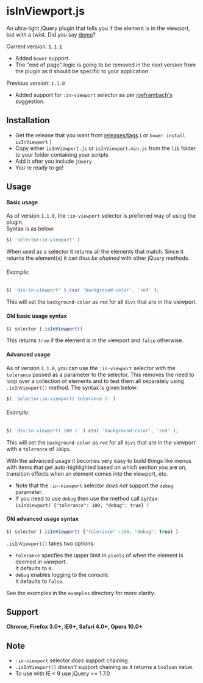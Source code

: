 isInViewport.js
================
An ultra-light jQuery plugin that tells you if the element is in the viewport, but with a twist.
Did you say [demo](http://experiments.muditameta.com/isInViewport/)?

Current version: `1.1.1`
- Added `bower` support.
- The "end of page" logic is going to be removed in the next version from the plugin as it should be specific to your application

Previous version: `1.1.0`
- Added support for `:in-viewport` selector as per [joeframbach's](http://www.reddit.com/user/joeframbach) suggestion.

Installation
----------------
- Get the release that you want from [releases/tags](https://github.com/zeusdeux/isInViewport/releases) ( or `bower install isInViewport` )
-  Copy either `isInViewport.js` or `isInViewport.min.js` from the `lib` folder to your folder containing your scripts
- Add it after you include `jQuery`
- You're ready to go!

Usage
----------------
#### Basic usage
As of version `1.1.0`, the `:in-viewport` selector is preferred way of using the plugin.   
Syntax is as below:
```javascript
$( 'selector:in-viewport' )
```
When used as a selector it returns all the elements that match. Since it returns the element(s) it can *thus be chained* with other jQuery methods. 

###### Example:
```javascript
$( 'div:in-viewport' ).css( 'background-color', 'red' );
```
This will set the `background-color` as `red` for all `divs` that are in the viewport.

#### Old basic usage syntax
```javascript
$( selector ).isInViewport()
```
This returns `true` if the element is in the viewport and `false` otherwise.

#### Advanced usage
As of version `1.1.0`, you can use the `:in-viewport` selector with the `tolerance` passed as a parameter to the selector. This removes the need to loop over a collection of elements and to test them all separately using `.isInViewport()` method. The syntax is given below:
```javascript
$( 'selector:in-viewport( tolerance )' )
```
###### Example:
```javascript
$( 'div:in-viewport( 100 )' ).css( 'background-color', 'red' );
```
This will set the `background-color` as `red` for all `divs` that are in the viewport with a `tolerance` of `100px`.   

With the advanced usage it becomes very easy to build things like menus with items that get auto-highlighted based on which section you are on, transition effects when an element comes into the viewport, etc.

- Note that the `:in-viewport` selector *does not* support the `debug` parameter.   
- If you need to use `debug` then use the method call syntax:   
`isInViewport( {"tolerance": 100, "debug": true} )`

#### Old advanced usage syntax
```javascript
$( selector ).isInViewport( {"tolerance" :100, "debug": true} )
```
`.isInViewport()` takes two options:

- `tolerance` specfies the upper limit in `pixels` of when the element is deemed *in viewport*.   
It defaults to `0`.
- `debug` enables logging to the console.   
It defaults to `false`.

See the examples in the `examples` directory for more clarity.

## Support
__Chrome, Firefox 3.0+, IE6+, Safari 4.0+, Opera 10.0+__

## Note
- `:in-viewport` selector *does* support chaining.
- `.isInViewport()` *doesn't* support chaining as it returns a `boolean` value.
- To use with IE < 9 use jQuery <= 1.7.0
